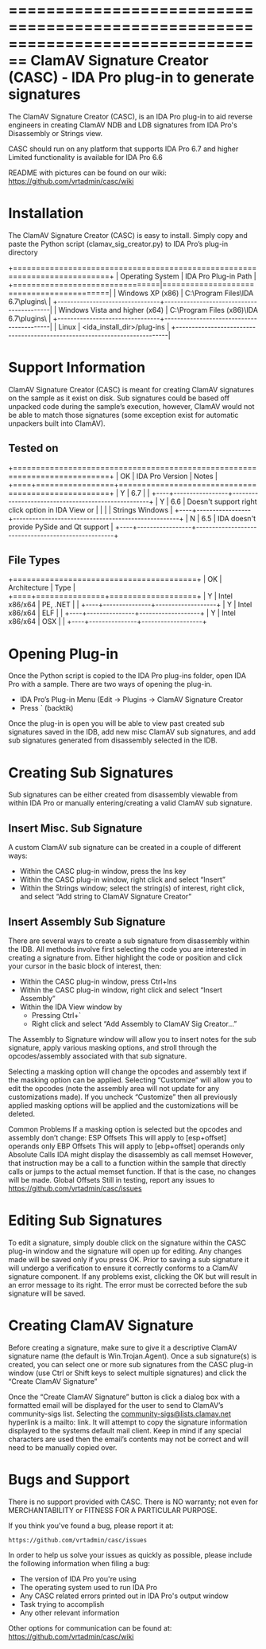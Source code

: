 ================================================================================
ClamAV Signature Creator (CASC) - IDA Pro plug-in to generate signatures
================================================================================

The ClamAV Signature Creator (CASC), is an IDA Pro plug-in to aid reverse 
engineers in creating ClamAV NDB and LDB signatures from IDA Pro's Disassembly 
or Strings view.

CASC should run on any platform that supports IDA Pro 6.7 and higher
Limited functionality is available for IDA Pro 6.6

README with pictures can be found on our wiki:
    https://github.com/vrtadmin/casc/wiki

Installation
============
The ClamAV Signature Creator (CASC) is easy to install. Simply copy and paste 
the Python script (clamav_sig_creator.py) to IDA Pro’s plug-in directory

+===========================================================================+
| Operating System               | IDA Pro Plug-in Path                     |
+================================|==========================================|
| Windows XP (x86)               | C:\Program Files\IDA 6.7\plugins\        |
+--------------------------------+------------------------------------------|
| Windows Vista and higher (x64) | C:\Program Files (x86)\IDA 6.7\plugins\  |
+--------------------------------+------------------------------------------|
| Linux                          | <ida_install_dir>/plug-ins               |
+---------------------------------------------------------------------------|

Support Information
===================
ClamAV Signature Creator (CASC) is meant for creating ClamAV signatures on the
sample as it exist on disk. Sub signatures could be based off unpacked code
during the sample’s execution, however, ClamAV would not be able to match those
signatures (some exception exist for automatic unpackers built into ClamAV).

Tested on
---------
+===========================================================================+
| OK | IDA Pro Version | Notes                                              |
+====+=================+====================================================+
| Y  | 6.7             |                                                    |
+----+-----------------+----------------------------------------------------+
| Y  | 6.6             | Doesn't support right click option in IDA View or  |
|    |                 | Strings Windows                                    |
+----+-----------------+----------------------------------------------------+
| N  | 6.5             | IDA doesn't provide PySide and Qt support          |
+----+-----------------+----------------------------------------------------+
 
File Types
----------
+========================================+
| OK | Architecture  | Type              |
+====+===============+===================+
| Y  | Intel x86/x64 | PE, .NET          |                                                    |
+----+---------------+-------------------+
| Y  | Intel x86/x64 | ELF               |                                                    |
+----+---------------+-------------------+
| Y  | Intel x86/x64 | OSX               |                                                    |
+----+---------------+-------------------+

Opening Plug-in
===============
Once the Python script is copied to the IDA Pro plug-ins folder, open IDA Pro 
with a sample. There are two ways of opening the plug-in.

 -  IDA Pro’s Plug-in Menu (Edit -> Plugins -> ClamAV Signature Creator
 -  Press ` (backtik)

Once the plug-in is open you will be able to view past created sub signatures 
saved in the IDB, add new misc ClamAV sub signatures, and add sub signatures 
generated from disassembly selected in the IDB.

Creating Sub Signatures
=======================
Sub signatures can be either created from disassembly viewable from within IDA 
Pro or manually entering/creating a valid ClamAV sub signature.

Insert Misc. Sub Signature
--------------------------
A custom ClamAV sub signature can be created in a couple of different ways:
 -  Within the CASC plug-in window, press the Ins key
 -  Within the CASC plug-in window, right click and select “Insert”
 -  Within the Strings window; select the string(s) of interest, right click, 
    and select “Add string to ClamAV Signature Creator”

Insert Assembly Sub Signature
-----------------------------
There are several ways to create a sub signature from disassembly within the 
IDB. All methods involve first selecting the code you are interested in 
creating a signature from. Either highlight the code or position and click your 
cursor in the basic block of interest, then:
 -  Within the CASC plug-in window, press Ctrl+Ins
 -  Within the CASC plug-in window, right click and select “Insert Assembly”
 -  Within the IDA View window by
     *  Pressing Ctrl+` 
     *  Right click and select “Add Assembly to ClamAV Sig Creator…”

The Assembly to Signature window will allow you to insert notes for the sub 
signature, apply various masking options, and stroll through the 
opcodes/assembly associated with that sub signature.

Selecting a masking option will change the opcodes and assembly text if the 
masking option can be applied. Selecting “Customize” will allow you to edit the
opcodes (note the assembly area will not update for any customizations made). 
If you uncheck “Customize” then all previously applied masking options will be 
applied and the customizations will be deleted.

Common Problems
If a masking option is selected but the opcodes and assembly don’t change:
	ESP Offsets
        This will apply to [esp+offset] operands only
	EBP Offsets
    This will apply to [ebp+offset] operands only
Absolute Calls
    IDA might display the disassembly as 
        call      memset
    However, that instruction may be a call to a function within the sample 
    that directly calls or jumps to the actual memset function. If that is the 
    case, no changes will be made.
Global Offsets
	Still in testing, report any issues to  
    https://github.com/vrtadmin/casc/issues

Editing Sub Signatures
======================
To edit a signature, simply double click on the signature within the CASC 
plug-in window and the signature will open up for editing. Any changes made 
will be saved only if you press OK. Prior to saving a sub signature it will 
undergo a verification to ensure it correctly conforms to a ClamAV signature 
component. If any problems exist, clicking the OK but will result in an error 
message to its right. The error must be corrected before the sub signature will
be saved.

Creating ClamAV Signature
=========================
Before creating a signature, make sure to give it a descriptive ClamAV 
signature name (the default is Win.Trojan.Agent). Once a sub signature(s) is 
created, you can select one or more sub signatures from the CASC plug-in window
(use Ctrl or Shift keys to select multiple signatures) and click the 
“Create ClamAV Signature”

Once the “Create ClamAV Signature” button is click a dialog box with a 
formatted email will be displayed for the user to send to ClamAV’s 
community-sigs list. Selecting the community-sigs@lists.clamav.net hyperlink 
is a mailto: link. It will attempt to copy the signature information displayed 
to the systems default mail client. Keep in mind if any special characters are 
used then the email’s contents may not be correct and will need to be manually 
copied over.

Bugs and Support
================
There is no support provided with CASC. There is NO warranty; not even for 
MERCHANTABILITY or FITNESS FOR A PARTICULAR PURPOSE. 

If you think you've found a bug, please report it at:

    https://github.com/vrtadmin/casc/issues

In order to help us solve your issues as quickly as possible,
please include the following information when filing a bug:

 -  The version of IDA Pro you're using
 -  The operating system used to run IDA Pro
 -  Any CASC related errors printed out in IDA Pro's output window
 -  Task trying to accomplish
 -  Any other relevant information

Other options for communication can be found at:
    https://github.com/vrtadmin/casc/wiki